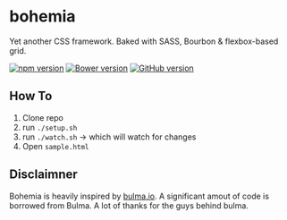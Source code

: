 # bohemia

Yet another CSS framework. Baked with SASS, Bourbon &amp; flexbox-based grid.

[![npm version](https://badge.fury.io/js/bohemia.svg)](https://badge.fury.io/js/bohemia)
[![Bower version](https://badge.fury.io/bo/bohemia.svg)](https://badge.fury.io/bo/bohemia)
[![GitHub version](https://badge.fury.io/gh/appknox%2Fbohemia.svg)](https://badge.fury.io/gh/appknox%2Fbohemia)

## How To

1. Clone repo
2. run `./setup.sh`
3. run `./watch.sh` -> which will watch for changes
4. Open `sample.html`

## Disclaimner

Bohemia is heavily inspired by [bulma.io](https://github.com/jgthms/bulma). A significant amout of code is borrowed from Bulma. A lot of thanks for the guys behind bulma.
